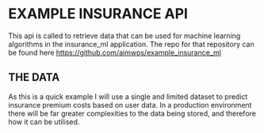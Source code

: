 # EXAMPLE INSURANCE API

This api is called to retrieve data that can be used for machine learning algorithms in the insurance_ml application.
The repo for that repository can be found here https://github.com/aimwps/example_insurance_ml


## THE DATA
As this is a quick example I will use a single and limited dataset to predict insurance premium costs based on user data. In a production
environment there will be far greater complexities to the data being stored, and therefore how it can be utilised.
